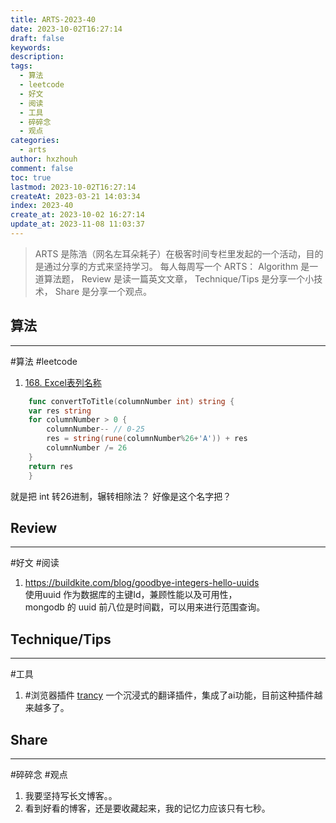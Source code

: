 ```yaml
---
title: ARTS-2023-40
date: 2023-10-02T16:27:14
draft: false
keywords: 
description: 
tags:
  - 算法
  - leetcode
  - 好文
  - 阅读
  - 工具
  - 碎碎念
  - 观点
categories:
  - arts
author: hxzhouh
comment: false
toc: true
lastmod: 2023-10-02T16:27:14
createAt: 2023-03-21 14:03:34
index: 2023-40
create_at: 2023-10-02 16:27:14
update_at: 2023-11-08 11:03:37
---
```


>ARTS 是陈浩（网名左耳朵耗子）在极客时间专栏里发起的一个活动，目的是通过分享的方式来坚持学习。 每人每周写一个 ARTS： Algorithm 是一道算法题， Review 是读一篇英文文章， Technique/Tips 是分享一个小技术， Share 是分享一个观点。

<!-- more -->

## 算法
---
#算法 #leetcode
1. [168. Excel表列名称](https://leetcode.cn/problems/excel-sheet-column-title/)
``` go
	func convertToTitle(columnNumber int) string {
	var res string
	for columnNumber > 0 {
		columnNumber-- // 0-25
		res = string(rune(columnNumber%26+'A')) + res
		columnNumber /= 26
	}
	return res
	}
```
就是把 int 转26进制，辗转相除法？ 好像是这个名字把？

## Review
---
#好文 #阅读  
1. https://buildkite.com/blog/goodbye-integers-hello-uuids  
使用uuid 作为数据库的主键Id，兼顾性能以及可用性，  
mongodb 的 uuid 前八位是时间戳，可以用来进行范围查询。  
## Technique/Tips
---
#工具  
1. #浏览器插件 [trancy](https://www.trancy.org/zh-cn) 一个沉浸式的翻译插件，集成了ai功能，目前这种插件越来越多了。
## Share
---
#碎碎念 #观点
1. 我要坚持写长文博客。。
2. 看到好看的博客，还是要收藏起来，我的记忆力应该只有七秒。
